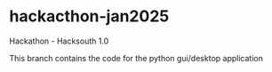 # hackacthon-jan2025
Hackathon - Hacksouth 1.0

This branch contains the code for the python gui/desktop application
